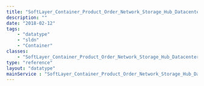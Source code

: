 ```yaml
---
title: "SoftLayer_Container_Product_Order_Network_Storage_Hub_Datacenter"
description: ""
date: "2018-02-12"
tags:
    - "datatype"
    - "sldn"
    - "Container"
classes:
    - "SoftLayer_Container_Product_Order_Network_Storage_Hub_Datacenter"
type: "reference"
layout: "datatype"
mainService : "SoftLayer_Container_Product_Order_Network_Storage_Hub_Datacenter"
---
```

